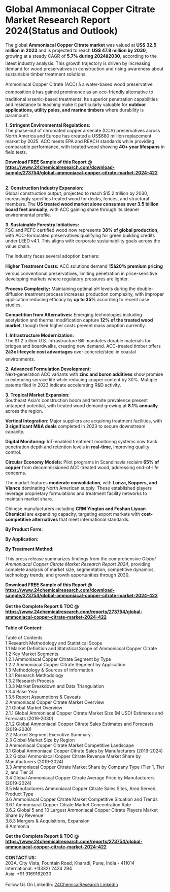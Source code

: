<h1>Global Ammoniacal Copper Citrate Market Research Report 2024(Status and Outlook)</h1><p>The global <strong>Ammoniacal Copper Citrate market</strong> was valued at <strong>US$ 32.5 million in 2023</strong> and is projected to reach <strong>US$ 47.8 million by 2030</strong>, growing at a steady CAGR of <strong>5.7% during 2024â2030</strong>, according to the latest industry analysis. This growth trajectory is driven by increasing demand for wood preservatives in construction and rising awareness about sustainable timber treatment solutions.</p><p>Ammoniacal Copper Citrate (ACC) â a water-based wood preservative composition â has gained prominence as an eco-friendly alternative to traditional arsenic-based treatments. Its superior penetration capabilities and resistance to leaching make it particularly valuable for <strong>outdoor applications, utility poles, and marine timbers</strong> where durability is paramount.</p><p><strong>1. Stringent Environmental Regulations:</strong><br>
The phase-out of chromated copper arsenate (CCA) preservatives across North America and Europe has created a US$680 million replacement market by 2025. ACC meets EPA and REACH standards while providing comparable performance, with treated wood showing <strong>40+ year lifespans</strong> in field tests.</p><div><b>Download FREE Sample of this Report @ 
            <a href="https://www.24chemicalresearch.com/download-sample/273754/global-ammoniacal-copper-citrate-market-2024-422">
            https://www.24chemicalresearch.com/download-sample/273754/global-ammoniacal-copper-citrate-market-2024-422</a></b></div><br><p><strong>2. Construction Industry Expansion:</strong><br>
Global construction output, projected to reach $15.2 trillion by 2030, increasingly specifies treated wood for decks, fences, and structural members. The <strong>US treated wood market alone consumes over 3.5 billion board feet annually</strong>, with ACC gaining share through its cleaner environmental profile.</p><p><strong>3. Sustainable Forestry Initiatives:</strong><br>
FSC and PEFC certified wood now represents <strong>38% of global production</strong>, with ACC-formulated preservatives qualifying for green building credits under LEED v4.1. This aligns with corporate sustainability goals across the value chain.</p><p>The industry faces several adoption barriers:</p><p><strong>Higher Treatment Costs:</strong> ACC solutions demand <strong>15â20% premium pricing</strong> versus conventional preservatives, limiting penetration in price-sensitive developing markets where regulatory pressures are lighter.</p><p><strong>Process Complexity:</strong> Maintaining optimal pH levels during the double-diffusion treatment process increases production complexity, with improper application reducing efficacy by <strong>up to 35%</strong> according to recent case studies.</p><p><strong>Competition from Alternatives:</strong> Emerging technologies including acetylation and thermal modification capture <strong>12% of the treated wood market</strong>, though their higher costs prevent mass adoption currently.</p><p><strong>1. Infrastructure Modernization:</strong><br>
The $1.2 trillion U.S. Infrastructure Bill mandates durable materials for bridges and boardwalks, creating new demand. ACC-treated timber offers <strong>2â3x lifecycle cost advantages</strong> over concrete/steel in coastal environments.</p><p><strong>2. Advanced Formulation Development:</strong><br>
Next-generation ACC variants with <strong>zinc and boron additives</strong> show promise in extending service life while reducing copper content by 30%. Multiple patents filed in 2023 indicate accelerating R&amp;D activity.</p><p><strong>3. Tropical Market Expansion:</strong><br>
Southeast Asia's construction boom and termite prevalence present untapped potential, with treated wood demand growing at <strong>8.1% annually</strong> across the region.</p><p><strong>Vertical Integration:</strong> Major suppliers are acquiring treatment facilities, with <strong>3 significant M&amp;A deals</strong> completed in 2023 to secure downstream capacity.</p><p><strong>Digital Monitoring:</strong> IoT-enabled treatment monitoring systems now track penetration depth and retention levels in <strong>real-time</strong>, improving quality control.</p><p><strong>Circular Economy Models:</strong> Pilot programs in Scandinavia reclaim <strong>65% of copper</strong> from decommissioned ACC-treated wood, addressing end-of-life concerns.</p><p>The market features <strong>moderate consolidation</strong>, with <strong>Lonza, Koppers, and Viance</strong> dominating North American supply. These established players leverage proprietary formulations and treatment facility networks to maintain market share.</p><p>Chinese manufacturers including <strong>CRM Yingtan and Foshan Liyuan Chemical</strong> are expanding capacity, targeting export markets with <strong>cost-competitive alternatives</strong> that meet international standards.</p><p><strong>By Product Form:</strong></p><p><strong>By Application:</strong></p><p><strong>By Treatment Method:</strong></p><p>This press release summarizes findings from the comprehensive <em>Global Ammoniacal Copper Citrate Market Research Report 2024</em>, providing complete analysis of market size, segmentation, competitive dynamics, technology trends, and growth opportunities through 2030.</p><div><b>Download FREE Sample of this Report @ 
            <a href="https://www.24chemicalresearch.com/download-sample/273754/global-ammoniacal-copper-citrate-market-2024-422">
            https://www.24chemicalresearch.com/download-sample/273754/global-ammoniacal-copper-citrate-market-2024-422</a></b></div><br><div><b>Get the Complete Report & TOC @ 
            <a href="https://www.24chemicalresearch.com/reports/273754/global-ammoniacal-copper-citrate-market-2024-422">
            https://www.24chemicalresearch.com/reports/273754/global-ammoniacal-copper-citrate-market-2024-422</a></b></div><br>
            <b>Table of Content:</b><p>Table of Contents<br />
1 Research Methodology and Statistical Scope<br />
1.1 Market Definition and Statistical Scope of Ammoniacal Copper Citrate<br />
1.2 Key Market Segments<br />
1.2.1 Ammoniacal Copper Citrate Segment by Type<br />
1.2.2 Ammoniacal Copper Citrate Segment by Application<br />
1.3 Methodology & Sources of Information<br />
1.3.1 Research Methodology<br />
1.3.2 Research Process<br />
1.3.3 Market Breakdown and Data Triangulation<br />
1.3.4 Base Year<br />
1.3.5 Report Assumptions & Caveats<br />
2 Ammoniacal Copper Citrate Market Overview<br />
2.1 Global Market Overview<br />
2.1.1 Global Ammoniacal Copper Citrate Market Size (M USD) Estimates and Forecasts (2019-2030)<br />
2.1.2 Global Ammoniacal Copper Citrate Sales Estimates and Forecasts (2019-2030)<br />
2.2 Market Segment Executive Summary<br />
2.3 Global Market Size by Region<br />
3 Ammoniacal Copper Citrate Market Competitive Landscape<br />
3.1 Global Ammoniacal Copper Citrate Sales by Manufacturers (2019-2024)<br />
3.2 Global Ammoniacal Copper Citrate Revenue Market Share by Manufacturers (2019-2024)<br />
3.3 Ammoniacal Copper Citrate Market Share by Company Type (Tier 1, Tier 2, and Tier 3)<br />
3.4 Global Ammoniacal Copper Citrate Average Price by Manufacturers (2019-2024)<br />
3.5 Manufacturers Ammoniacal Copper Citrate Sales Sites, Area Served, Product Type<br />
3.6 Ammoniacal Copper Citrate Market Competitive Situation and Trends<br />
3.6.1 Ammoniacal Copper Citrate Market Concentration Rate<br />
3.6.2 Global 5 and 10 Largest Ammoniacal Copper Citrate Players Market Share by Revenue<br />
3.6.3 Mergers & Acquisitions, Expansion<br />
4 Ammonia</p><div><b>Get the Complete Report & TOC @ 
            <a href="https://www.24chemicalresearch.com/reports/273754/global-ammoniacal-copper-citrate-market-2024-422">
            https://www.24chemicalresearch.com/reports/273754/global-ammoniacal-copper-citrate-market-2024-422</a></b></div><br><b>CONTACT US:</b><br>
            203A, City Vista, Fountain Road, Kharadi, Pune, India - 411014<br>
            International: +1(332) 2424 294<br>
            Asia: +91 9169162030 <br><br>
            Follow Us On LinkedIn: <a href="https://www.linkedin.com/company/24chemicalresearch/">24ChemicalResearch LinkedIn</a>